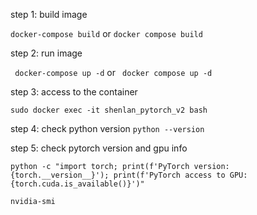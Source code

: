 step 1: build image

``` docker-compose build ```
or
``` docker compose build ```

step 2: run image

``` docker-compose up -d```
or
``` docker compose up -d```

step 3: access to the container

``` sudo docker exec -it shenlan_pytorch_v2 bash ```

step 4: check python version
``` python --version ```

step 5: check pytorch version and gpu info

``` python -c "import torch; print(f'PyTorch version: {torch.__version__}'); print(f'PyTorch access to GPU: {torch.cuda.is_available()}')" ```

``` nvidia-smi ```